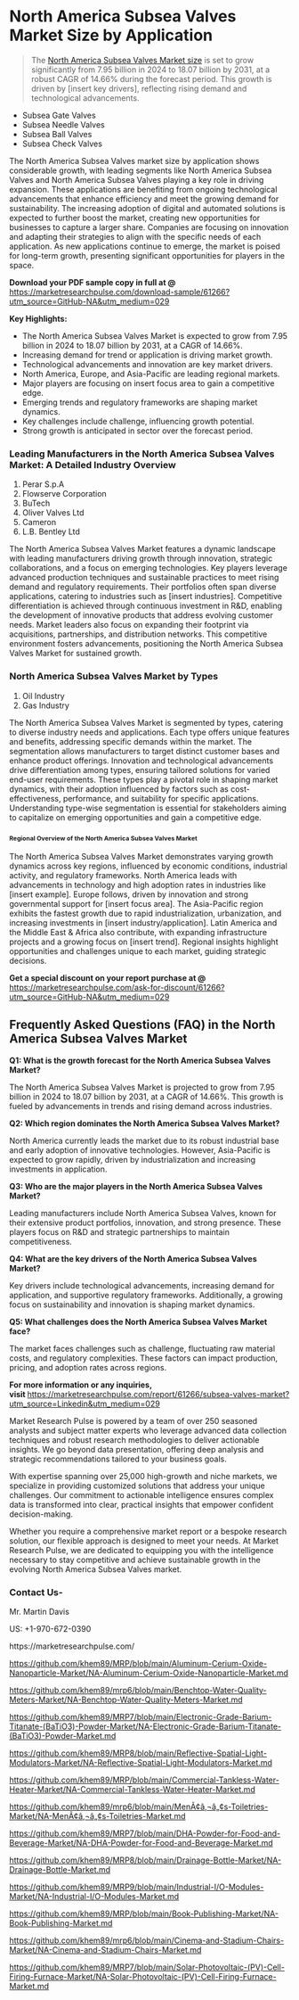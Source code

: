 <h1>North America Subsea Valves Market&nbsp;Size by Application</h1><blockquote><p>The <a href="https://marketresearchpulse.com/download-sample/61266?utm_source=GitHub-NA&amp;utm_medium=029">North America Subsea Valves Market size</a> is set to grow significantly from 7.95 billion in 2024 to 18.07 billion by 2031, at a robust CAGR of 14.66% during the forecast period. This growth is driven by [insert key drivers], reflecting rising demand and technological advancements.</p></blockquote><ul><li>Subsea Gate Valves <li> Subsea Needle Valves <li> Subsea Ball Valves <li> Subsea Check Valves</li></ul><p>The North America Subsea Valves market size by application shows considerable growth, with leading segments like North America Subsea Valves and North America Subsea Valves playing a key role in driving expansion. These applications are benefiting from ongoing technological advancements that enhance efficiency and meet the growing demand for sustainability. The increasing adoption of digital and automated solutions is expected to further boost the market, creating new opportunities for businesses to capture a larger share. Companies are focusing on innovation and adapting their strategies to align with the specific needs of each application. As new applications continue to emerge, the market is poised for long-term growth, presenting significant opportunities for players in the space.</p><p><strong>Download your PDF sample copy in full at @ </strong><a href="https://marketresearchpulse.com/download-sample/61266?utm_source=GitHub-NA&amp;utm_medium=029">https://marketresearchpulse.com/download-sample/61266?utm_source=GitHub-NA&amp;utm_medium=029</a></p><p><strong>Key Highlights: </strong></p><ul><li>The North America Subsea Valves Market is expected to grow from 7.95 billion in 2024 to 18.07 billion by 2031, at a CAGR of 14.66%.</li><li>Increasing demand for trend or application is driving market growth.</li><li>Technological advancements and innovation are key market drivers.</li><li>North America, Europe, and Asia-Pacific are leading regional markets.</li><li>Major players are focusing on insert focus area to gain a competitive edge.</li><li>Emerging trends and regulatory frameworks are shaping market dynamics.</li><li>Key challenges include challenge, influencing growth potential.</li><li>Strong growth is anticipated in sector over the forecast period.</li></ul><h3>Leading Manufacturers in the North America Subsea Valves Market: A Detailed Industry Overview</h3><ol><li>Perar S.p.A</li><li>Flowserve Corporation</li><li>BuTech</li><li>Oliver Valves Ltd</li><li>Cameron</li><li>L.B. Bentley Ltd</li></ol><div class="flex max-w-full flex-col flex-grow"><div class="min-h-8 text-message flex w-full flex-col items-end gap-2 whitespace-normal break-words [.text-message+&amp;]:mt-5" dir="auto" data-message-author-role="assistant" data-message-id="fd8432e4-4910-450d-b182-61b7bfb0a01f" data-message-model-slug="gpt-4o"><div class="flex w-full flex-col gap-1 empty:hidden first:pt-[3px]"><div class="markdown prose w-full break-words dark:prose-invert light"><p>The North America Subsea Valves Market features a dynamic landscape with leading manufacturers driving growth through innovation, strategic collaborations, and a focus on emerging technologies. Key players leverage advanced production techniques and sustainable practices to meet rising demand and regulatory requirements. Their portfolios often span diverse applications, catering to industries such as [insert industries]. Competitive differentiation is achieved through continuous investment in R&amp;D, enabling the development of innovative products that address evolving customer needs. Market leaders also focus on expanding their footprint via acquisitions, partnerships, and distribution networks. This competitive environment fosters advancements, positioning the North America Subsea Valves Market for sustained growth.</p></div></div></div></div><h3>North America Subsea Valves Market by Types</h3><ol><li>Oil Industry <li> Gas Industry</li></ol><div class="flex max-w-full flex-col flex-grow"><div class="min-h-8 text-message flex w-full flex-col items-end gap-2 whitespace-normal break-words [.text-message+&amp;]:mt-5" dir="auto" data-message-author-role="assistant" data-message-id="084470be-0bb7-4664-bddf-5156b4f41249" data-message-model-slug="gpt-4o-mini"><div class="flex w-full flex-col gap-1 empty:hidden first:pt-[3px]"><div class="markdown prose w-full break-words dark:prose-invert light"><p>The North America Subsea Valves Market is segmented by types, catering to diverse industry needs and applications. Each type offers unique features and benefits, addressing specific demands within the market. The segmentation allows manufacturers to target distinct customer bases and enhance product offerings. Innovation and technological advancements drive differentiation among types, ensuring tailored solutions for varied end-user requirements. These types play a pivotal role in shaping market dynamics, with their adoption influenced by factors such as cost-effectiveness, performance, and suitability for specific applications. Understanding type-wise segmentation is essential for stakeholders aiming to capitalize on emerging opportunities and gain a competitive edge.</p></div></div></div></div><h3><span style="font-size: 11px;">Regional Overview of the North America Subsea Valves Market</span></h3><div class="flex max-w-full flex-col flex-grow"><div class="min-h-8 text-message flex w-full flex-col items-end gap-2 whitespace-normal break-words [.text-message+&amp;]:mt-5" dir="auto" data-message-author-role="assistant" data-message-id="e9038762-ce64-4e30-91c9-9bd413514231" data-message-model-slug="gpt-4o-mini"><div class="flex w-full flex-col gap-1 empty:hidden first:pt-[3px]"><div class="markdown prose w-full break-words dark:prose-invert light"><p>The North America Subsea Valves Market demonstrates varying growth dynamics across key regions, influenced by economic conditions, industrial activity, and regulatory frameworks. North America leads with advancements in technology and high adoption rates in industries like [insert example]. Europe follows, driven by innovation and strong governmental support for [insert focus area]. The Asia-Pacific region exhibits the fastest growth due to rapid industrialization, urbanization, and increasing investments in [insert industry/application]. Latin America and the Middle East &amp; Africa also contribute, with expanding infrastructure projects and a growing focus on [insert trend]. Regional insights highlight opportunities and challenges unique to each market, guiding strategic decisions.</p></div></div></div></div><p><strong>Get a special discount on your report purchase at @ </strong><a href="https://marketresearchpulse.com/ask-for-discount/61266?utm_source=GitHub-NA&amp;utm_medium=029">https://marketresearchpulse.com/ask-for-discount/61266?utm_source=GitHub-NA&amp;utm_medium=029</a></p><h2>Frequently Asked Questions (FAQ) in the North America Subsea Valves Market</h2><p><strong>Q1: What is the growth forecast for the North America Subsea Valves Market?</strong></p><p>The North America Subsea Valves Market is projected to grow from 7.95 billion in 2024 to 18.07 billion by 2031, at a CAGR of 14.66%. This growth is fueled by advancements in trends and rising demand across industries.</p><p><strong>Q2: Which region dominates the North America Subsea Valves Market?</strong></p><p>North America currently leads the market due to its robust industrial base and early adoption of innovative technologies. However, Asia-Pacific is expected to grow rapidly, driven by industrialization and increasing investments in application.</p><p><strong>Q3: Who are the major players in the North America Subsea Valves Market?</strong></p><p>Leading manufacturers include North America Subsea Valves, known for their extensive product portfolios, innovation, and strong presence. These players focus on R&amp;D and strategic partnerships to maintain competitiveness.</p><p><strong>Q4: What are the key drivers of the North America Subsea Valves Market?</strong></p><p>Key drivers include technological advancements, increasing demand for application, and supportive regulatory frameworks. Additionally, a growing focus on sustainability and innovation is shaping market dynamics.</p><p><strong>Q5: What challenges does the North America Subsea Valves Market face?</strong></p><p>The market faces challenges such as challenge, fluctuating raw material costs, and regulatory complexities. These factors can impact production, pricing, and adoption rates across regions.</p><p><strong>For more information or any inquiries, visit&nbsp;</strong><a href="https://marketresearchpulse.com/report/61266/subsea-valves-market?utm_source=Linkedin&utm_medium=029">https://marketresearchpulse.com/report/61266/subsea-valves-market?utm_source=Linkedin&utm_medium=029</a></p><p>Market Research Pulse is powered by a team of over 250 seasoned analysts and subject matter experts who leverage advanced data collection techniques and robust research methodologies to deliver actionable insights. We go beyond data presentation, offering deep analysis and strategic recommendations tailored to your business goals.</p><p>With expertise spanning over 25,000 high-growth and niche markets, we specialize in providing customized solutions that address your unique challenges. Our commitment to actionable intelligence ensures complex data is transformed into clear, practical insights that empower confident decision-making.</p><p>Whether you require a comprehensive market report or a bespoke research solution, our flexible approach is designed to meet your needs. At Market Research Pulse, we are dedicated to equipping you with the intelligence necessary to stay competitive and achieve sustainable growth in the evolving North America Subsea Valves market.</p><h3><strong>Contact Us-</strong></h3><p>Mr. Martin Davis</p><p>US: +1-970-672-0390</p><p>https://marketresearchpulse.com/</p><p><a href="https://github.com/khem89/MRP/blob/main/Aluminum-Cerium-Oxide-Nanoparticle-Market/NA-Aluminum-Cerium-Oxide-Nanoparticle-Market.md">https://github.com/khem89/MRP/blob/main/Aluminum-Cerium-Oxide-Nanoparticle-Market/NA-Aluminum-Cerium-Oxide-Nanoparticle-Market.md</a></p><p><a href="https://github.com/khem89/mrp6/blob/main/Benchtop-Water-Quality-Meters-Market/NA-Benchtop-Water-Quality-Meters-Market.md">https://github.com/khem89/mrp6/blob/main/Benchtop-Water-Quality-Meters-Market/NA-Benchtop-Water-Quality-Meters-Market.md</a></p><p><a href="https://github.com/khem89/MRP7/blob/main/Electronic-Grade-Barium-Titanate-(BaTiO3)-Powder-Market/NA-Electronic-Grade-Barium-Titanate-(BaTiO3)-Powder-Market.md">https://github.com/khem89/MRP7/blob/main/Electronic-Grade-Barium-Titanate-(BaTiO3)-Powder-Market/NA-Electronic-Grade-Barium-Titanate-(BaTiO3)-Powder-Market.md</a></p><p><a href="https://github.com/khem89/MRP8/blob/main/Reflective-Spatial-Light-Modulators-Market/NA-Reflective-Spatial-Light-Modulators-Market.md">https://github.com/khem89/MRP8/blob/main/Reflective-Spatial-Light-Modulators-Market/NA-Reflective-Spatial-Light-Modulators-Market.md</a></p><p><a href="https://github.com/khem89/MRP/blob/main/Commercial-Tankless-Water-Heater-Market/NA-Commercial-Tankless-Water-Heater-Market.md">https://github.com/khem89/MRP/blob/main/Commercial-Tankless-Water-Heater-Market/NA-Commercial-Tankless-Water-Heater-Market.md</a></p><p><a href="https://github.com/khem89/mrp6/blob/main/MenÃ¢â‚¬â„¢s-Toiletries-Market/NA-MenÃ¢â‚¬â„¢s-Toiletries-Market.md">https://github.com/khem89/mrp6/blob/main/MenÃ¢â‚¬â„¢s-Toiletries-Market/NA-MenÃ¢â‚¬â„¢s-Toiletries-Market.md</a></p><p><a href="https://github.com/khem89/MRP7/blob/main/DHA-Powder-for-Food-and-Beverage-Market/NA-DHA-Powder-for-Food-and-Beverage-Market.md">https://github.com/khem89/MRP7/blob/main/DHA-Powder-for-Food-and-Beverage-Market/NA-DHA-Powder-for-Food-and-Beverage-Market.md</a></p><p><a href="https://github.com/khem89/MRP8/blob/main/Drainage-Bottle-Market/NA-Drainage-Bottle-Market.md">https://github.com/khem89/MRP8/blob/main/Drainage-Bottle-Market/NA-Drainage-Bottle-Market.md</a></p><p><a href="https://github.com/khem89/MRP9/blob/main/Industrial-I/O-Modules-Market/NA-Industrial-I/O-Modules-Market.md">https://github.com/khem89/MRP9/blob/main/Industrial-I/O-Modules-Market/NA-Industrial-I/O-Modules-Market.md</a></p><p><a href="https://github.com/khem89/MRP/blob/main/Book-Publishing-Market/NA-Book-Publishing-Market.md">https://github.com/khem89/MRP/blob/main/Book-Publishing-Market/NA-Book-Publishing-Market.md</a></p><p><a href="https://github.com/khem89/mrp6/blob/main/Cinema-and-Stadium-Chairs-Market/NA-Cinema-and-Stadium-Chairs-Market.md">https://github.com/khem89/mrp6/blob/main/Cinema-and-Stadium-Chairs-Market/NA-Cinema-and-Stadium-Chairs-Market.md</a></p><p><a href="https://github.com/khem89/MRP7/blob/main/Solar-Photovoltaic-(PV)-Cell-Firing-Furnace-Market/NA-Solar-Photovoltaic-(PV)-Cell-Firing-Furnace-Market.md">https://github.com/khem89/MRP7/blob/main/Solar-Photovoltaic-(PV)-Cell-Firing-Furnace-Market/NA-Solar-Photovoltaic-(PV)-Cell-Firing-Furnace-Market.md</a></p>
